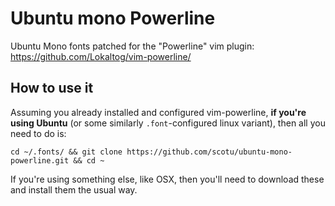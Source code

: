# Ubuntu mono Powerline

Ubuntu Mono fonts patched for the "Powerline" vim plugin: https://github.com/Lokaltog/vim-powerline/

## How to use it

Assuming you already installed and configured vim-powerline, 
**if you're using Ubuntu** (or some similarly `.font`-configured linux variant), then all you need to
do is:

    cd ~/.fonts/ && git clone https://github.com/scotu/ubuntu-mono-powerline.git && cd ~

If you're using something else, like OSX, then you'll need to download these and install them the usual
way.
